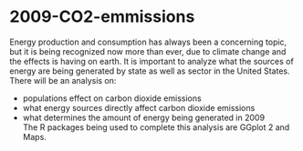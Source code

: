 # 2009-CO2-emmissions
Energy production and consumption has always been a concerning topic, but it is being recognized now more than ever, due to climate change and the effects is having on earth. It is important to analyze what the sources of energy are being generated by state as well as sector in the United States. There will be an analysis on:
- populations effect on carbon dioxide emissions
- what energy sources directly affect carbon dioxide emissions
- what determines the amount of energy being generated in 2009  
The R packages being used to complete this analysis are GGplot 2 and Maps. 
